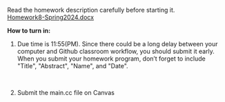 Read the homework description carefully before starting it. <br>
[Homework8-Spring2024.docx](https://github.com/rampurgeCSUMB/hw8_2_C_TEMPLATE/files/14958131/Homework8-Spring2024.docx)







<strong>How to turn in:</strong>

1. Due time is 11:55(PM). Since there could be a long delay between your computer and Github classroom workflow, you should submit it early. <br>
When you submit your homework program, don’t forget to include "Title", "Abstract", "Name", and "Date". <br>
<br>

2. Submit the main.cc file on Canvas
